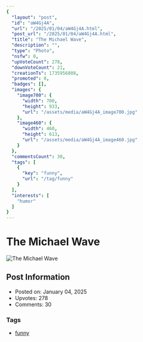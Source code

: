 ```yaml
---
{
  "layout": "post",
  "id": "aW4Gj4A",
  "url": "/2025/01/04/aW4Gj4A.html",
  "post_url": "/2025/01/04/aW4Gj4A.html",
  "title": "The Michael Wave",
  "description": "",
  "type": "Photo",
  "nsfw": 0,
  "upVoteCount": 278,
  "downVoteCount": 21,
  "creationTs": 1735956808,
  "promoted": 0,
  "badges": [],
  "images": {
    "image700": {
      "width": 700,
      "height": 933,
      "url": "/assets/media/aW4Gj4A_image700.jpg"
    },
    "image460": {
      "width": 460,
      "height": 613,
      "url": "/assets/media/aW4Gj4A_image460.jpg"
    }
  },
  "commentsCount": 30,
  "tags": [
    {
      "key": "funny",
      "url": "/tag/funny"
    }
  ],
  "interests": [
    "humor"
  ]
}
---
```


# The Michael Wave

![The Michael Wave](/assets/media/aW4Gj4A_image700.jpg)

## Post Information

- Posted on: January 04, 2025
- Upvotes: 278
- Comments: 30

### Tags

- [funny](/tag/funny)
